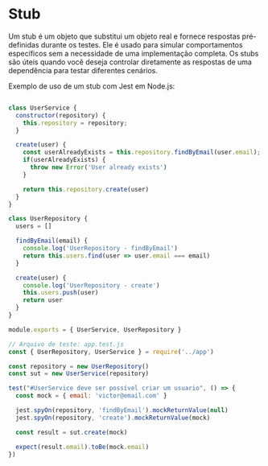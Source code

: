 # Stub
Um stub é um objeto que substitui um objeto real e fornece respostas pré-definidas durante os testes. Ele é usado para simular comportamentos específicos sem a necessidade de uma implementação completa. Os stubs são úteis quando você deseja controlar diretamente as respostas de uma dependência para testar diferentes cenários.

Exemplo de uso de um stub com Jest em Node.js:

```javascript

class UserService {
  constructor(repository) {
    this.repository = repository;
  }

  create(user) {
    const userAlreadyExists = this.repository.findByEmail(user.email);
    if(userAlreadyExists) {
      throw new Error('User already exists')
    }

    return this.repository.create(user)
  }
}

class UserRepository {
  users = []

  findByEmail(email) {
    console.log('UserRepository - findByEmail')
    return this.users.find(user => user.email === email)
  }

  create(user) {
    console.log('UserRepository - create')
    this.users.push(user)
    return user
  }
}

module.exports = { UserService, UserRepository }

```

```javascript
// Arquivo de teste: app.test.js
const { UserRepository, UserService } = require('../app')

const repository = new UserRepository()
const sut = new UserService(repository)

test("#UserService deve ser possível criar um usuario", () => {
  const mock = { email: 'victor@email.com' }

  jest.spyOn(repository, 'findByEmail').mockReturnValue(null)
  jest.spyOn(repository, 'create').mockReturnValue(mock)

  const result = sut.create(mock)

  expect(result.email).toBe(mock.email)
})

```
